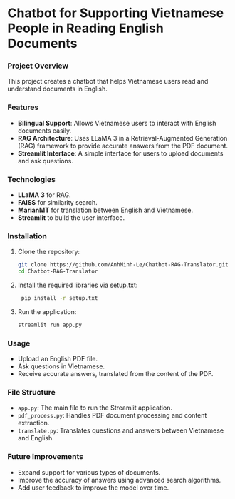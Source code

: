 # **Chatbot for Supporting Vietnamese People in Reading English Documents**

### **Project Overview**
This project creates a chatbot that helps Vietnamese users read and understand documents in English. 

### **Features**
- **Bilingual Support**: Allows Vietnamese users to interact with English documents easily.
- **RAG Architecture**: Uses LLaMA 3 in a Retrieval-Augmented Generation (RAG) framework to provide accurate answers from the PDF document.
- **Streamlit Interface**: A simple interface for users to upload documents and ask questions.

### **Technologies**
- **LLaMA 3** for RAG.
- **FAISS** for similarity search.
- **MarianMT** for translation between English and Vietnamese.
- **Streamlit** to build the user interface.

### **Installation**
1. Clone the repository:
   ```bash
   git clone https://github.com/AnhMinh-Le/Chatbot-RAG-Translator.git
   cd Chatbot-RAG-Translator

2. Install the required libraries via setup.txt:
   ```bash
    pip install -r setup.txt

3. Run the application:
   ```bash
   streamlit run app.py

### **Usage**
- Upload an English PDF file.
- Ask questions in Vietnamese.
- Receive accurate answers, translated from the content of the PDF.

### **File Structure**
- `app.py`: The main file to run the Streamlit application.
- `pdf_process.py`: Handles PDF document processing and content extraction.
- `translate.py`: Translates questions and answers between Vietnamese and English.

### **Future Improvements**
- Expand support for various types of documents.
- Improve the accuracy of answers using advanced search algorithms.
- Add user feedback to improve the model over time.


